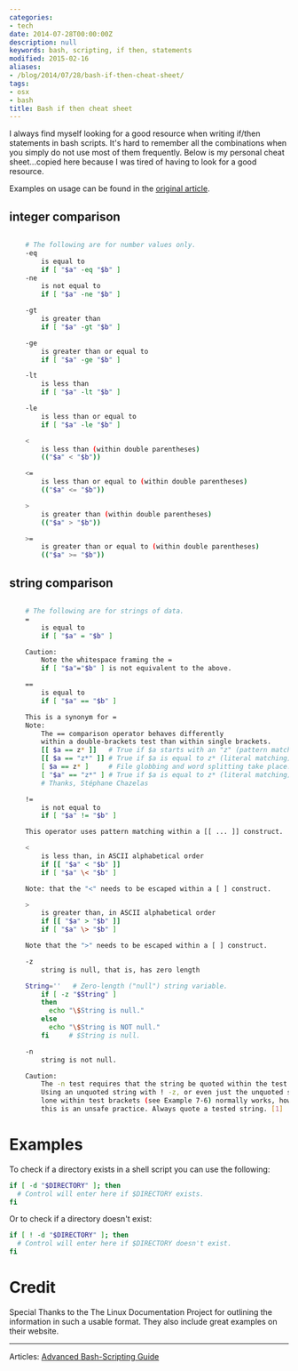 ```yaml
---
categories:
- tech
date: 2014-07-28T00:00:00Z
description: null
keywords: bash, scripting, if then, statements
modified: 2015-02-16
aliases:
- /blog/2014/07/28/bash-if-then-cheat-sheet/
tags:
- osx
- bash
title: Bash if then cheat sheet
---
```


I always find myself looking for a good resource when writing if/then statements in bash scripts. It's hard to remember all the combinations when you simply do not use most of them frequently. Below is my personal cheat sheet...copied here because I was tired of having to look for a good resource.   

Examples on usage can be found in the [original article](http://tldp.org/LDP/abs/html/comparison-ops.html).

## integer comparison
```bash

	# The following are for number values only.
	-eq
		is equal to
		if [ "$a" -eq "$b" ]
	-ne
		is not equal to
		if [ "$a" -ne "$b" ]

	-gt
		is greater than
		if [ "$a" -gt "$b" ]

	-ge
		is greater than or equal to
		if [ "$a" -ge "$b" ]

	-lt
		is less than
		if [ "$a" -lt "$b" ]

	-le
		is less than or equal to
		if [ "$a" -le "$b" ]

	<
		is less than (within double parentheses)
		(("$a" < "$b"))

	<=
		is less than or equal to (within double parentheses)
		(("$a" <= "$b"))

	>
		is greater than (within double parentheses)
		(("$a" > "$b"))

	>=
		is greater than or equal to (within double parentheses)
		(("$a" >= "$b"))
```


## string comparison
```bash

	# The following are for strings of data.
	=
		is equal to
		if [ "$a" = "$b" ]

	Caution:
		Note the whitespace framing the =
		if [ "$a"="$b" ] is not equivalent to the above.

	==
		is equal to
		if [ "$a" == "$b" ]

	This is a synonym for =
	Note:
		The == comparison operator behaves differently
		within a double-brackets test than within single brackets.
		[[ $a == z* ]]   # True if $a starts with an "z" (pattern matching).
		[[ $a == "z*" ]] # True if $a is equal to z* (literal matching).
		[ $a == z* ]     # File globbing and word splitting take place.
		[ "$a" == "z*" ] # True if $a is equal to z* (literal matching).
		# Thanks, Stéphane Chazelas

	!=
		is not equal to
		if [ "$a" != "$b" ]

	This operator uses pattern matching within a [[ ... ]] construct.

	<
		is less than, in ASCII alphabetical order
		if [[ "$a" < "$b" ]]
		if [ "$a" \< "$b" ]

	Note: that the "<" needs to be escaped within a [ ] construct.

	>
		is greater than, in ASCII alphabetical order
		if [[ "$a" > "$b" ]]
		if [ "$a" \> "$b" ]

	Note that the ">" needs to be escaped within a [ ] construct.

	-z
		string is null, that is, has zero length

	String=''   # Zero-length ("null") string variable.
		if [ -z "$String" ]
		then
		  echo "\$String is null."
		else
		  echo "\$String is NOT null."
		fi     # $String is null.

	-n
		string is not null.

	Caution:
		The -n test requires that the string be quoted within the test brackets.
		Using an unquoted string with ! -z, or even just the unquoted string a
		lone within test brackets (see Example 7-6) normally works, however,
		this is an unsafe practice. Always quote a tested string. [1]
```

# Examples

To check if a directory exists in a shell script you can use the following:

```bash
if [ -d "$DIRECTORY" ]; then
  # Control will enter here if $DIRECTORY exists.
fi
```

Or to check if a directory doesn't exist:

```bash
if [ ! -d "$DIRECTORY" ]; then
  # Control will enter here if $DIRECTORY doesn't exist.
fi
```

# Credit
Special Thanks to the The Linux Documentation Project for outlining the information in such a usable format. They also include great examples on their website.

---

Articles:
[Advanced Bash-Scripting Guide](http://tldp.org/LDP/abs/html/comparison-ops.html)
